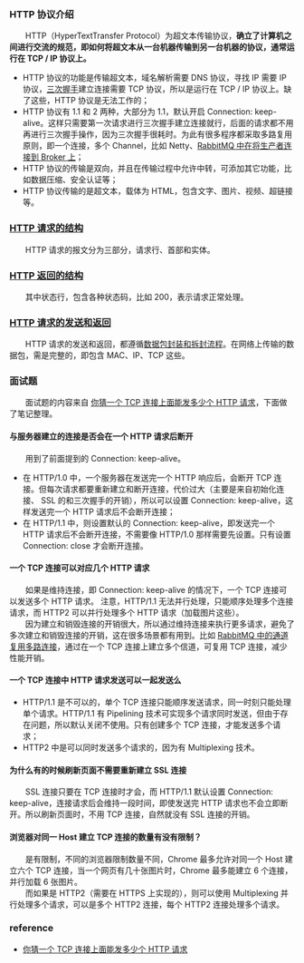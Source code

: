 ### HTTP 协议介绍
　　HTTP（HyperTextTransfer Protocol）为超文本传输协议，**确立了计算机之间进行交流的规范，即如何将超文本从一台机器传输到另一台机器的协议，通常运行在 TCP / IP 协议上。** 

- HTTP 协议的功能是传输超文本，域名解析需要 DNS 协议，寻找 IP 需要 IP 协议，[三次握手](https://github.com/martin-1992/Network-Protocol-Notes/blob/master/TCP%20%E5%8D%8F%E8%AE%AE/TCP%20%E7%9A%84%E4%B8%89%E6%AC%A1%E6%8F%A1%E6%89%8B.md)建立连接需要 TCP 协议，所以是运行在 TCP / IP 协议上。缺了这些，HTTP 协议是无法工作的；
- HTTP 协议有 1.1 和 2 两种，大部分为 1.1，默认开启 Connection: keep-alive。这样只需要第一次请求进行三次握手建立连接就行，后面的请求都不用再进行三次握手操作，因为三次握手很耗时。为此有很多程序都采取多路复用原则，即一个连接，多个 Channel，比如 Netty、[RabbitMQ 中在将生产者连接到 Broker 上](https://github.com/martin-1992/MQ-Notes/blob/master/RabbitMQ%20%E5%AE%9E%E6%88%98%E6%8C%87%E5%8D%97%E7%AC%94%E8%AE%B0/chapter_2/README.md)；
- HTTP 协议的传输是双向，并且在传输过程中允许中转，可添加其它功能，比如数据压缩、安全认证等；
- HTTP 协议传输的是超文本，载体为 HTML，包含文字、图片、视频、超链接等。

### [HTTP 请求的结构](https://github.com/martin-1992/Network-Protocol-Notes/blob/master/HTTP%20%E5%8D%8F%E8%AE%AE/HTTP%20%E8%AF%B7%E6%B1%82%E7%9A%84%E7%BB%93%E6%9E%84.md)
　　HTTP 请求的报文分为三部分，请求行、首部和实体。

### [HTTP 返回的结构](https://github.com/martin-1992/Network-Protocol-Notes/blob/master/HTTP%20%E5%8D%8F%E8%AE%AE/HTTP%20%E8%BF%94%E5%9B%9E%E7%9A%84%E7%BB%93%E6%9E%84.md)
　　其中状态行，包含各种状态码，比如 200，表示请求正常处理。

### [HTTP 请求的发送和返回](https://github.com/martin-1992/Network-Protocol-Notes/blob/master/HTTP%20%E5%8D%8F%E8%AE%AE/HTTP%20%E8%AF%B7%E6%B1%82%E7%9A%84%E5%8F%91%E9%80%81%E5%92%8C%E8%BF%94%E5%9B%9E.md)
　　HTTP 请求的发送和返回，都遵循[数据包封装和拆封流程](https://github.com/martin-1992/Network-Protocol-Notes/blob/master/%E7%BD%91%E7%BB%9C%E5%88%86%E5%B1%82/README.md)。在网络上传输的数据包，需是完整的，即包含 MAC、IP、TCP 这些。

### 面试题
　　面试题的内容来自 [你猜一个 TCP 连接上面能发多少个 HTTP 请求](https://zhuanlan.zhihu.com/p/61423830)，下面做了笔记整理。

#### 与服务器建立的连接是否会在一个 HTTP 请求后断开
　　用到了前面提到的 Connection: keep-alive。

- 在 HTTP/1.0 中，一个服务器在发送完一个 HTTP 响应后，会断开 TCP 连接。但每次请求都要重新建立和断开连接，代价过大（主要是来自初始化连接、 SSL 的和三次握手的开销），所以可以设置 Connection: keep-alive，这样发送完一个 HTTP 请求后不会断开连接；
- 在 HTTP/1.1 中，则设置默认的 Connection: keep-alive，即发送完一个 HTTP 请求后不会断开连接，不需要像 HTTP/1.0 那样需要先设置。只有设置 Connection: close 才会断开连接。

#### 一个 TCP 连接可以对应几个 HTTP 请求
　　如果是维持连接，即 Connection: keep-alive 的情况下，一个 TCP 连接可以发送多个 HTTP 请求。 注意，HTTP/1.1 无法并行处理，只能顺序处理多个连接请求，而 HTTP2 可以并行处理多个 HTTP 请求（加载图片这些）。<br />
　　因为建立和销毁连接的开销很大，所以通过维持连接来执行更多请求，避免了多次建立和销毁连接的开销，这在很多场景都有用到。比如 [RabbitMQ 中的通道复用多路连接](https://github.com/martin-1992/MQ-Notes/blob/master/RabbitMQ%20%E5%AE%9E%E6%88%98%E6%8C%87%E5%8D%97%E7%AC%94%E8%AE%B0/chapter_2/README.md)，通过在一个 TCP 连接上建立多个信道，可复用 TCP 连接，减少性能开销。

#### 一个 TCP 连接中 HTTP 请求发送可以一起发送么

- HTTP/1.1 是不可以的，单个 TCP 连接只能顺序发送请求，同一时刻只能处理单个请求。HTTP/1.1 有 Pipelining 技术可实现多个请求同时发送，但由于存在问题，所以默认关闭不使用。只有创建多个 TCP 连接，才能发送多个请求；
- HTTP2 中是可以同时发送多个请求的，因为有 Multiplexing 技术。

#### 为什么有的时候刷新页面不需要重新建立 SSL 连接
　　SSL 连接只要在 TCP 连接时才会，而 HTTP/1.1 默认设置 Connection: keep-alive，连接请求后会维持一段时间，即使发送完 HTTP 请求也不会立即断开。所以刷新页面时，不用 TCP 连接，自然就没有 SSL 连接的开销。

#### 浏览器对同一 Host 建立 TCP 连接的数量有没有限制？
　　是有限制，不同的浏览器限制数量不同，Chrome 最多允许对同一个 Host 建立六个 TCP 连接，当一个网页有几十张图片时，Chrome 最多能建立 6 个连接，并行加载 6 张图片。<br />
　　而如果是 HTTP2（需要在 HTTPS 上实现的），则可以使用 Multiplexing 并行处理多个请求，可以是多个 HTTP2 连接，每个 HTTP2 连接处理多个请求。<br />

### reference
- [你猜一个 TCP 连接上面能发多少个 HTTP 请求](https://zhuanlan.zhihu.com/p/61423830)
